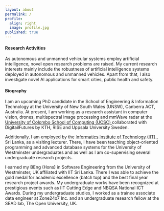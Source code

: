 ```yaml
---
layout: about
permalink: /
profile:
  align: right
  image: profile.jpg
published: true
---
```


#### Research Activities

As autonomous and unmanned vehicular systems employ artificial intelligence, novel open research problems are raised. My current research interests mainly include the robustness of artificial intelligence systems deployed in autonomous and unmanned vehicles. Apart from that, I also investigate novel AI applications for smart cities, public health and safety. 


#### Biography

I am an upcoming PhD candidate in the School of Engineering & Information Technology at the University of New South Wales (UNSW), Canberra ACT, Australia. At present, I am working as a research assistant in computer vision, drones, multispectral image processing and mmWave radar at the <a href="#"> University of Colombo School of Computing (UCSC) </a> collaborated with DigitailFutures by KTH, RISE and Uppsala University Sweden. 

Additionally, I am employed by the <a href="#">Informatics Institute of Technology (IIT) </a>, Sri Lanka, as a visiting lecturer. There, I have been teaching object-oriented programming and advanced database systems for the University of Westminster undergraduates and as well as I am co-supervising several undergraduate research projects.

I earned my BEng (Hons) in Software Engineering from the University of Westminster, UK affiliated with IIT Sri Lanka. There I was able to achieve the gold medal for academic excellence (batch top) and the best final year research project awards. My undergraduate works have been recognized at prestigious events such as IIT Cutting Edge and NBQSA National ICT Awards. During my undergraduate studies, I worked as a trainee associate data engineer at Zone24x7 Inc. and an undergraduate research fellow at the SEAD lab, The Open University, UK. 



<!-- I am an assistant professor in the <a href="https://fcrlab.unime.it/">Future Computing Research Laboratory</a> at the Department of Mathematics, Computer Science, Physics and Hearth Sciences of the <a href="https://international.unime.it/">University of Messina</a>. I was research fellow in the same university and I earned my Ph.D. in the Department of Engineering at <a href="https://www.unirc.it/en/">University of Reggio Calabria</a> in May 2020 under the supervision of <a href="https://www.scopus.com/authid/detail.uri?authorId=12645423500">Massimo Villari</a>.

I led activities related to the technical area for the EU project "FLIWARE" and the Italian FISR "Re-functionalization of the Contemporary". From 2018 to 2020, I worked as software developer of <a href="https://humanizing.com/en/">Humanizing Technologies GmbH</a> in Vienna, one of the most appreciated suppliers of non-industrial robots and robot software worldwide. From 2020, I am an <a href="https://www.credly.com/badges/44cecf40-460e-4730-aa49-79733224134e/public_url">AWS Certified Cloud Practitioner</a>. From 2021, I am authorized to practice as Information Engineer (Italy, Section A).

I have been teacher of several subjects, among which Computer Networks and Algorithms, and teacher's guide of Bio-Inspired Artificial Intelligence. I am reviewer of respected Springer, IEEE and Elsevier Journals, member of the <a href="http://www.ifiptc12.org/component/tags/tag/41-wg-12-9">IFIP Working Group 12.9 about Computational Intelligence</a>, co-chairs of IEEE Workshops (<a href="https://fcrlab.unime.it/calls/distinsys2022">DistInSys</a>, <a href="https://fcrlab.unime.it/calls/mriche2021">MrICHE</a>, and <a href="https://www.ai4health.icar.cnr.it/">AI4Health</a>) and co-author of more than 30 manuscripts. -->